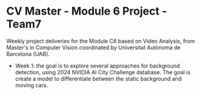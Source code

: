 # CV Master - Module 6 Project - Team7
Weekly project deliveries for the Module C6 based on Video Analysis, from Master's in Computer Vision coordinated by Universitat Autònoma de Barcelona (UAB).

- Week 1: the goal is to explore several approaches for background detection, using 2024 NVIDIA AI City Challenge database. The goal is create a model to differentiate between the static background and moving cars.
